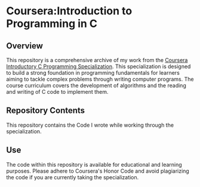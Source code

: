# Coursera:Introduction to Programming in C

## Overview

This repository is a comprehensive archive of my work from the [Coursera Introductory C Programming Specialization](https://www.coursera.org/specializations/c-programming). This specialization is designed to build a strong foundation in programming fundamentals for learners aiming to tackle complex problems through writing computer programs. The course curriculum covers the development of algorithms and the reading and writing of C code to implement them.

## Repository Contents

This repository contains the Code I wrote while working through the specialization.

## Use

The code within this repository is available for educational and learning purposes. Please adhere to Coursera's Honor Code and avoid plagiarizing the code if you are currently taking the specialization.
